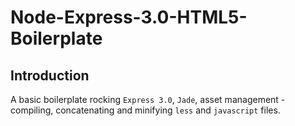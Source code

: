 Node-Express-3.0-HTML5-Boilerplate
==================================

Introduction
------------

A basic boilerplate rocking `Express 3.0`, `Jade`, asset management - compiling, concatenating and minifying `less` and `javascript` files.